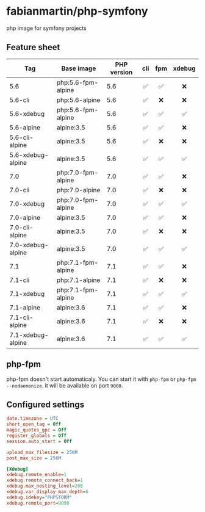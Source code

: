 # fabianmartin/php-symfony

php image for symfony projects

## Feature sheet
 
| Tag               | Base image         | PHP version   | cli                | fpm                | xdebug             |
| ----------------- | ------------------ | ------------- | :----------------: | :----------------: | :----------------: |
| 5.6               | php:5.6-fpm-alpine | 5.6           | :white_check_mark: | :white_check_mark: | :x:                |
| 5.6-cli           | php:5.6-alpine     | 5.6           | :white_check_mark: | :x:                | :x:                |
| 5.6-xdebug        | php:5.6-fpm-alpine | 5.6           | :white_check_mark: | :white_check_mark: | :white_check_mark: |
| 5.6-alpine        | alpine:3.5         | 5.6           | :white_check_mark: | :white_check_mark: | :x:                |
| 5.6-cli-alpine    | alpine:3.5         | 5.6           | :white_check_mark: | :x:                | :x:                |
| 5.6-xdebug-alpine | alpine:3.5         | 5.6           | :white_check_mark: | :white_check_mark: | :white_check_mark: |
| 7.0               | php:7.0-fpm-alpine | 7.0           | :white_check_mark: | :white_check_mark: | :x:                |
| 7.0-cli           | php:7.0-alpine     | 7.0           | :white_check_mark: | :x:                | :x:                |
| 7.0-xdebug        | php:7.0-fpm-alpine | 7.0           | :white_check_mark: | :white_check_mark: | :white_check_mark: |
| 7.0-alpine        | alpine:3.5         | 7.0           | :white_check_mark: | :white_check_mark: | :x:                |
| 7.0-cli-alpine    | alpine:3.5         | 7.0           | :white_check_mark: | :x:                | :x:                |
| 7.0-xdebug-alpine | alpine:3.5         | 7.0           | :white_check_mark: | :white_check_mark: | :white_check_mark: |
| 7.1               | php:7.1-fpm-alpine | 7.1           | :white_check_mark: | :white_check_mark: | :x:                |
| 7.1-cli           | php:7.1-alpine     | 7.1           | :white_check_mark: | :x:                | :x:                |
| 7.1-xdebug        | php:7.1-fpm-alpine | 7.1           | :white_check_mark: | :white_check_mark: | :white_check_mark: |
| 7.1-alpine        | alpine:3.6         | 7.1           | :white_check_mark: | :white_check_mark: | :x:                |
| 7.1-cli-alpine    | alpine:3.6         | 7.1           | :white_check_mark: | :x:                | :x:                |
| 7.1-xdebug-alpine | alpine:3.6         | 7.1           | :white_check_mark: | :white_check_mark: | :white_check_mark: |

## php-fpm

php-fpm doesn't start automaticaly. You can start it with `php-fpm` or `php-fpm --nodaemonize`. it will be available on port `9000`.

## Configured settings

```ini
date.timezone = UTC
short_open_tag = Off
magic_quotes_gpc = Off
register_globals = Off
session.auto_start = Off

upload_max_filesize = 256M
post_max_size = 256M

[Xdebug]
xdebug.remote_enable=1
xdebug.remote_connect_back=1
xdebug.max_nesting_level=200
xdebug.var_display_max_depth=6
xdebug.idekey="PHPSTORM"
xdebug.remote_port=9090
```